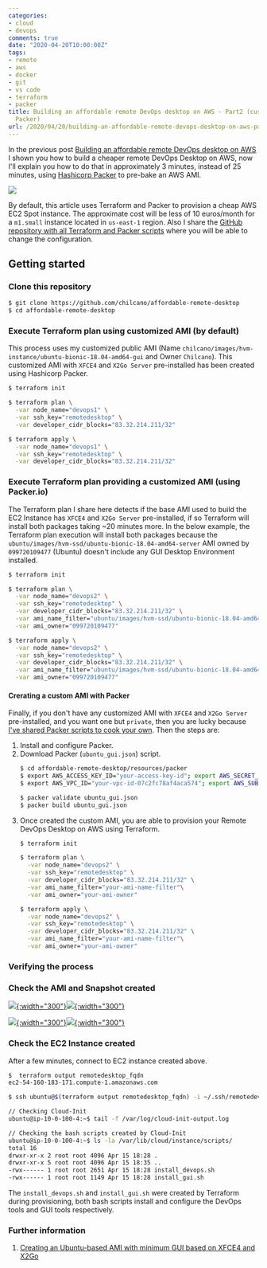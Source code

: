 ```yaml
---
categories:
- cloud
- devops
comments: true
date: "2020-04-20T10:00:00Z"
tags:
- remote
- aws
- docker
- git
- vs code
- terraform
- packer
title: Building an affordable remote DevOps desktop on AWS - Part2 (custom AMI with
  Packer)
url: /2020/04/20/building-an-affordable-remote-devops-desktop-on-aws-part2
---
```

In the previous post [Building an affordable remote DevOps desktop on AWS](/2020/04/09/building-an-affordable-remote-devops-desktop-on-aws) I shown you how to build a cheaper remote DevOps Desktop on AWS, now I'll explain you how to do that in approximately 3 minutes, instead of 25 minutes, using [Hashicorp Packer](https://www.packer.io) to pre-bake an AWS AMI. 

[![](https://raw.githubusercontent.com/chilcano/affordable-remote-desktop/master/imgs/remote-devops-desktop-x2go-client-1-arch-packer.png)](https://raw.githubusercontent.com/chilcano/affordable-remote-desktop/master/imgs/remote-devops-desktop-x2go-client-1-arch-packer.png)

<!--more-->

By default, this article uses Terraform and Packer to provision a cheap AWS EC2 Spot instance. The approximate cost will be less of 10 euros/month for a `m1.small` instance located in `us-east-1` region. Also I share the [GitHub repository with all Terraform and Packer scripts](https://github.com/chilcano/affordable-remote-desktop) where you will be able to change the configuration.

## Getting started

### Clone this repository

```sh
$ git clone https://github.com/chilcano/affordable-remote-desktop
$ cd affordable-remote-desktop
```

### Execute Terraform plan using customized AMI (by default)

This process uses my customized public AMI (Name `chilcano/images/hvm-instance/ubuntu-bionic-18.04-amd64-gui` and Owner `Chilcano`). This customized AMI with `XFCE4` and `X2Go Server` pre-installed has been created using Hashicorp Packer.

```sh
$ terraform init

$ terraform plan \
  -var node_name="devops1" \
  -var ssh_key="remotedesktop" \
  -var developer_cidr_blocks="83.32.214.211/32" 

$ terraform apply \
  -var node_name="devops1" \
  -var ssh_key="remotedesktop" \
  -var developer_cidr_blocks="83.32.214.211/32" 
```

### Execute Terraform plan providing a customized AMI (using Packer.io)

The Terraform plan I share here detects if the base AMI used to build the EC2 Instance has `XFCE4` and `X2Go Server` pre-installed, if so Terraform will install both packages taking ~20 minutes more. In the below example, the Terraform plan execution will install both packages because the `ubuntu/images/hvm-ssd/ubuntu-bionic-18.04-amd64-server` AMI owned by `099720109477` (Ubuntu) doesn't include any GUI Desktop Environment installed.

```sh
$ terraform init

$ terraform plan \
  -var node_name="devops2" \
  -var ssh_key="remotedesktop" \
  -var developer_cidr_blocks="83.32.214.211/32" \
  -var ami_name_filter="ubuntu/images/hvm-ssd/ubuntu-bionic-18.04-amd64-server-*"\
  -var ami_owner="099720109477" 

$ terraform apply \
  -var node_name="devops2" \
  -var ssh_key="remotedesktop" \
  -var developer_cidr_blocks="83.32.214.211/32" \
  -var ami_name_filter="ubuntu/images/hvm-ssd/ubuntu-bionic-18.04-amd64-server-*"\
  -var ami_owner="099720109477" 
```

#### Crerating a custom AMI with Packer

Finally, if you don't have any customized AMI with `XFCE4` and `X2Go Server` pre-installed, and you want one but `private`, then you are lucky because [I've shared Packer scripts to cook your own](https://github.com/chilcano/affordable-remote-desktop/tree/master/resources/packer). Then the steps are:

1. Install and configure Packer.
2. Download Packer (`ubuntu_gui.json`) script.
   ```sh
   $ cd affordable-remote-desktop/resources/packer
   $ export AWS_ACCESS_KEY_ID="your-access-key-id"; export AWS_SECRET_ACCESS_KEY="your-secret-access-key"
   $ export AWS_VPC_ID="your-vpc-id-07c2fc78af4aca574"; export AWS_SUBNET_ID="your-subnet-id-00096b5a3329dd4b2" 

   $ packer validate ubuntu_gui.json
   $ packer build ubuntu_gui.json
   ```
2. Once created the custom AMI, you are able to provision your Remote DevOps Desktop on AWS using Terraform.
   ```sh
   $ terraform init
   
   $ terraform plan \
     -var node_name="devops2" \
     -var ssh_key="remotedesktop" \
     -var developer_cidr_blocks="83.32.214.211/32" \
     -var ami_name_filter="your-ami-name-filter"\
     -var ami_owner="your-ami-owner" 
   
   $ terraform apply \
     -var node_name="devops2" \
     -var ssh_key="remotedesktop" \
     -var developer_cidr_blocks="83.32.214.211/32" \
     -var ami_name_filter="your-ami-name-filter"\
     -var ami_owner="your-ami-owner" 
   ```

### Verifying the process

### Check the AMI and Snapshot created

[![](https://raw.githubusercontent.com/chilcano/affordable-remote-desktop/master/resources/packer/imgs/packer-ubuntu-ami-gui-1-create-default-vpc.png){:width="300"}](https://raw.githubusercontent.com/chilcano/affordable-remote-desktop/master/resources/packer/imgs/packer-ubuntu-ami-gui-1-create-default-vpc.png)[![](https://raw.githubusercontent.com/chilcano/affordable-remote-desktop/master/resources/packer/imgs/packer-ubuntu-ami-gui-2-create-default-vpc.png){:width="300"}](https://raw.githubusercontent.com/chilcano/affordable-remote-desktop/master/resources/packer/imgs/packer-ubuntu-ami-gui-2-create-default-vpc.png)

[![](https://raw.githubusercontent.com/chilcano/affordable-remote-desktop/master/resources/packer/imgs/packer-ubuntu-ami-gui-3-snapshot-ebs.png){:width="300"}](https://raw.githubusercontent.com/chilcano/affordable-remote-desktop/master/resources/packer/imgs/packer-ubuntu-ami-gui-3-snapshot-ebs.png)[![](https://raw.githubusercontent.com/chilcano/affordable-remote-desktop/master/resources/packer/imgs/packer-ubuntu-ami-gui-4-ec2-ami.png){:width="300"}](https://raw.githubusercontent.com/chilcano/affordable-remote-desktop/master/resources/packer/imgs/packer-ubuntu-ami-gui-4-ec2-ami.png)

### Check the EC2 Instance created

After a few minutes, connect to EC2 instance created above.

```sh
$  terraform output remotedesktop_fqdn
ec2-54-160-183-171.compute-1.amazonaws.com

$ ssh ubuntu@$(terraform output remotedesktop_fqdn) -i ~/.ssh/remotedevenv

// Checking Cloud-Init 
ubuntu@ip-10-0-100-4:~$ tail -f /var/log/cloud-init-output.log

// Checking the bash scripts created by Cloud-Init
ubuntu@ip-10-0-100-4:~$ ls -la /var/lib/cloud/instance/scripts/
total 16
drwxr-xr-x 2 root root 4096 Apr 15 18:28 .
drwxr-xr-x 5 root root 4096 Apr 15 18:35 ..
-rwx------ 1 root root 2651 Apr 15 18:28 install_devops.sh
-rwx------ 1 root root 1149 Apr 15 18:28 install_gui.sh
```

The `install_devops.sh` and `install_gui.sh` were created by Terraform during provisioning, both bash scripts install and configure the DevOps tools and GUI tools respectively.

### Further information

1. [Creating an Ubuntu-based AMI with minimum GUI based on XFCE4 and X2Go](https://github.com/chilcano/affordable-remote-desktop/tree/master/resources/packer)

